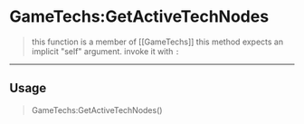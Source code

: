 # GameTechs:GetActiveTechNodes
> this function is a member of [[GameTechs]]
> this method expects an implicit "self" argument. invoke it with `:`
-----
## Usage
> GameTechs:GetActiveTechNodes()
